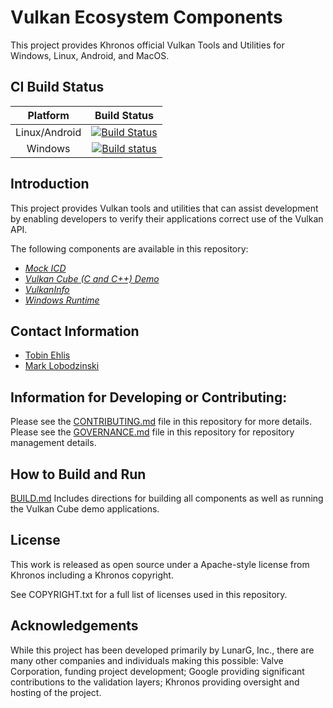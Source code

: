 # Vulkan Ecosystem Components

This project provides Khronos official Vulkan Tools and Utilities for Windows, Linux, Android, and MacOS.

## CI Build Status
| Platform | Build Status |
|:--------:|:------------:|
| Linux/Android | [![Build Status](https://travis-ci.org/KhronosGroup/Vulkan-Tools.svg?branch=master)](https://travis-ci.org/KhronosGroup/Vulkan-Tools) |
| Windows |[![Build status](https://ci.appveyor.com/api/projects/status/hwc1hy417hf42xnf?svg=true)](https://ci.appveyor.com/project/Khronoswebmaster/vulkan-tools/branch/master) |


## Introduction

This project provides Vulkan tools and utilities that can assist development by enabling developers to
verify their applications correct use of the Vulkan API.

The following components are available in this repository:
- [*Mock ICD*](icd/)
- [*Vulkan Cube (C and C++) Demo*](cube/)
- [*VulkanInfo*](vulkaninfo/)
- [*Windows Runtime*](winrt/)

## Contact Information
* [Tobin Ehlis](mailto:tobine@google.com)
* [Mark Lobodzinski](mailto:mark@lunarg.com)

## Information for Developing or Contributing:

Please see the [CONTRIBUTING.md](CONTRIBUTING.md) file in this repository for more details.
Please see the [GOVERNANCE.md](GOVERNANCE.md) file in this repository for repository management details.

## How to Build and Run

[BUILD.md](BUILD.md)
Includes directions for building all components as well as running the Vulkan Cube demo applications.

## License
This work is released as open source under a Apache-style license from Khronos including a Khronos copyright.

See COPYRIGHT.txt for a full list of licenses used in this repository.

## Acknowledgements
While this project has been developed primarily by LunarG, Inc., there are many other
companies and individuals making this possible: Valve Corporation, funding
project development; Google providing significant contributions to the validation layers;
Khronos providing oversight and hosting of the project.
